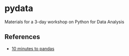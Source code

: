 # pydata
Materials for a 3-day workshop on Python for Data Analysis

## References
- [10 minutes to pandas](https://pandas.pydata.org/pandas-docs/stable/getting_started/10min.html)

